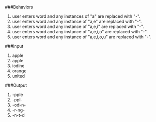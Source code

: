 ###Behaviors                                            
1) user enters word and
any instances of "a" are replaced
with "-".
2) user enters word and
any instance of "a,e" are replaced
with "-".
3) user enters word and
any instance of "a,e,i" are replaced
with "-".
4) user enters word and
any instance of "a,e,i,o" are replaced
with "-".
5) user enters word and
any instance of "a,e,i,o,u" are replaced
with "-".

###Input
1) apple
2) apple
3) iodine
4) orange
5) united

###Output
1) -pple
2) -ppl-
3) -od-n-
4) -r-ng-
5) -n-t-d
